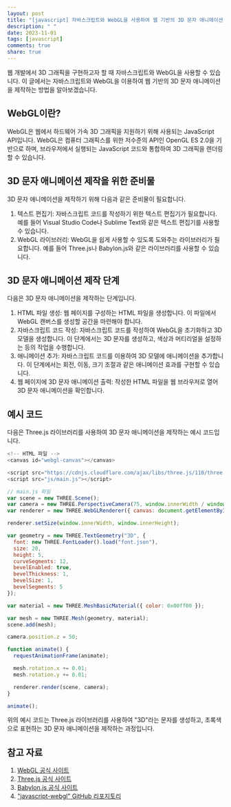 ```yaml
---
layout: post
title: "[javascript] 자바스크립트와 WebGL을 사용하여 웹 기반의 3D 문자 애니메이션 제작 방법"
description: " "
date: 2023-11-01
tags: [javascript]
comments: true
share: true
---
```


웹 개발에서 3D 그래픽을 구현하고자 할 때 자바스크립트와 WebGL을 사용할 수 있습니다. 이 글에서는 자바스크립트와 WebGL을 이용하여 웹 기반의 3D 문자 애니메이션을 제작하는 방법을 알아보겠습니다.

## WebGL이란?

WebGL은 웹에서 하드웨어 가속 3D 그래픽을 지원하기 위해 사용되는 JavaScript API입니다. WebGL은 컴퓨터 그래픽스를 위한 저수준의 API인 OpenGL ES 2.0을 기반으로 하며, 브라우저에서 실행되는 JavaScript 코드와 통합하여 3D 그래픽을 렌더링할 수 있습니다.

## 3D 문자 애니메이션 제작을 위한 준비물

3D 문자 애니메이션을 제작하기 위해 다음과 같은 준비물이 필요합니다.

1. 텍스트 편집기: 자바스크립트 코드를 작성하기 위한 텍스트 편집기가 필요합니다. 예를 들어 Visual Studio Code나 Sublime Text와 같은 텍스트 편집기를 사용할 수 있습니다.
2. WebGL 라이브러리: WebGL을 쉽게 사용할 수 있도록 도와주는 라이브러리가 필요합니다. 예를 들어 Three.js나 Babylon.js와 같은 라이브러리를 사용할 수 있습니다.

## 3D 문자 애니메이션 제작 단계

다음은 3D 문자 애니메이션을 제작하는 단계입니다.

1. HTML 파일 생성: 웹 페이지를 구성하는 HTML 파일을 생성합니다. 이 파일에서 WebGL 캔버스를 생성할 공간을 마련해야 합니다.
2. 자바스크립트 코드 작성: 자바스크립트 코드를 작성하여 WebGL을 초기화하고 3D 모델을 생성합니다. 이 단계에서는 3D 문자를 생성하고, 색상과 머티리얼을 설정하는 등의 작업을 수행합니다.
3. 애니메이션 추가: 자바스크립트 코드를 이용하여 3D 모델에 애니메이션을 추가합니다. 이 단계에서는 회전, 이동, 크기 조절과 같은 애니메이션 효과를 구현할 수 있습니다.
4. 웹 페이지에 3D 문자 애니메이션 출력: 작성한 HTML 파일을 웹 브라우저로 열어 3D 문자 애니메이션을 확인합니다.

## 예시 코드

다음은 Three.js 라이브러리를 사용하여 3D 문자 애니메이션을 제작하는 예시 코드입니다.

```javascript
<!-- HTML 파일 -->
<canvas id="webgl-canvas"></canvas>

<script src="https://cdnjs.cloudflare.com/ajax/libs/three.js/110/three.js"></script>
<script src="js/main.js"></script>

// main.js 파일
var scene = new THREE.Scene();
var camera = new THREE.PerspectiveCamera(75, window.innerWidth / window.innerHeight, 0.1, 1000);
var renderer = new THREE.WebGLRenderer({ canvas: document.getElementById("webgl-canvas") });

renderer.setSize(window.innerWidth, window.innerHeight);

var geometry = new THREE.TextGeometry("3D", {
  font: new THREE.FontLoader().load("font.json"),
  size: 20,
  height: 5,
  curveSegments: 12,
  bevelEnabled: true,
  bevelThickness: 1,
  bevelSize: 1,
  bevelSegments: 5
});

var material = new THREE.MeshBasicMaterial({ color: 0x00ff00 });

var mesh = new THREE.Mesh(geometry, material);
scene.add(mesh);

camera.position.z = 50;

function animate() {
  requestAnimationFrame(animate);

  mesh.rotation.x += 0.01;
  mesh.rotation.y += 0.01;

  renderer.render(scene, camera);
}

animate();
```

위의 예시 코드는 Three.js 라이브러리를 사용하여 "3D"라는 문자를 생성하고, 초록색으로 표현하는 3D 문자 애니메이션을 제작하는 과정입니다.

## 참고 자료

1. [WebGL 공식 사이트](https://www.khronos.org/webgl/)
2. [Three.js 공식 사이트](https://threejs.org/)
3. [Babylon.js 공식 사이트](https://www.babylonjs.com/)
4. ["javascript-webgl" GitHub 리포지토리](https://github.com/mdn/webgl-examples)